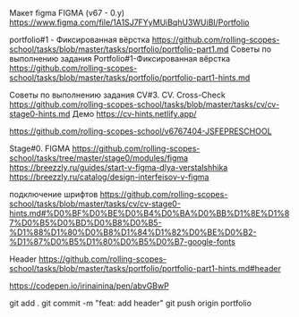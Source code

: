 Мaкет figma FIGMA (v67 - 0.y)
https://www.figma.com/file/1A1SJ7FYyMUiBqhU3WUiBI/Portfolio

portfolio#1 - Фиксированная вёрстка
https://github.com/rolling-scopes-school/tasks/blob/master/tasks/portfolio/portfolio-part1.md
Советы по выполнению задания Portfolio#1-Фиксированная вёрстка
https://github.com/rolling-scopes-school/tasks/blob/master/tasks/portfolio/portfolio-part1-hints.md

Советы по выполнению задания CV#3. CV. Cross-Check
https://github.com/rolling-scopes-school/tasks/blob/master/tasks/cv/cv-stage0-hints.md
Демо https://cv-hints.netlify.app/

https://github.com/rolling-scopes-school/v6767404-JSFEPRESCHOOL

Stage#0. FIGMA
https://github.com/rolling-scopes-school/tasks/tree/master/stage0/modules/figma
https://breezzly.ru/guides/start-v-figma-dlya-verstalshhika
https://breezzly.ru/catalog/design-interfeisov-v-figma

подключение шрифтов
https://github.com/rolling-scopes-school/tasks/blob/master/tasks/cv/cv-stage0-hints.md#%D0%BF%D0%BE%D0%B4%D0%BA%D0%BB%D1%8E%D1%87%D0%B5%D0%BD%D0%B8%D0%B5-%D1%88%D1%80%D0%B8%D1%84%D1%82%D0%BE%D0%B2-%D1%87%D0%B5%D1%80%D0%B5%D0%B7-google-fonts

Header
https://github.com/rolling-scopes-school/tasks/blob/master/tasks/portfolio/portfolio-part1-hints.md#header

https://codepen.io/irinainina/pen/abvGBwP

git add .
git commit -m "feat: add header"
git push origin portfolio